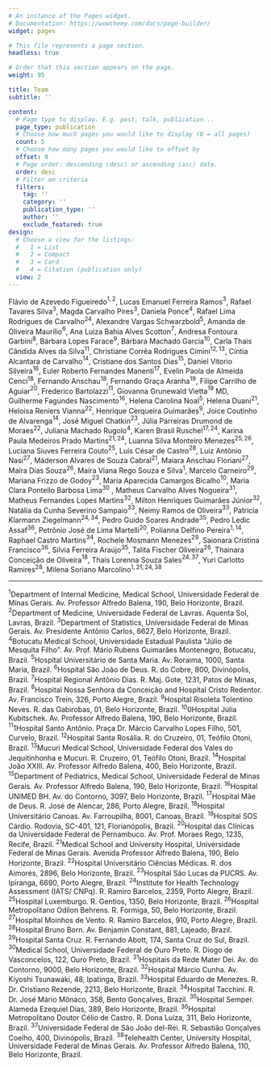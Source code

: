 ```yaml
---
# An instance of the Pages widget.
# Documentation: https://wowchemy.com/docs/page-builder/
widget: pages

# This file represents a page section.
headless: true

# Order that this section appears on the page.
weight: 95

title: Team
subtitle: ''

content:
  # Page type to display. E.g. post, talk, publication...
  page_type: publication
  # Choose how much pages you would like to display (0 = all pages)
  count: 5
  # Choose how many pages you would like to offset by
  offset: 0
  # Page order: descending (desc) or ascending (asc) date.
  order: desc
  # Filter on criteria
  filters:
    tag: ''
    category: ''
    publication_type: ''
    author: ''
    exclude_featured: true
design:
  # Choose a view for the listings:
  #   1 = List
  #   2 = Compact
  #   3 = Card
  #   4 = Citation (publication only)
  view: 2
---
```



Flávio de Azevedo Figueiredo$^{1,2}$, Lucas Emanuel Ferreira Ramos$^3$, Rafael Tavares Silva$^3$, Magda Carvalho Pires$^3$, Daniela Ponce$^{4}$, Rafael Lima Rodrigues de Carvalho$^{24}$, Alexandre Vargas Schwarzbold$^5$, Amanda de Oliveira Maurílio$^6$, Ana Luiza Bahia Alves Scotton$^7$, Andresa Fontoura Garbini$^8$, Bárbara Lopes Farace$^9$, Bárbara Machado Garcia$^{10}$, Carla Thais Cândida Alves da Silva$^{11}$, Christiane Corrêa Rodrigues Cimini$^{12,13}$, Cíntia Alcantara de Carvalho$^{14}$, Cristiane dos Santos Dias$^{15}$, Daniel Vitorio Silveira$^{16}$, Euler Roberto Fernandes Manenti$^{17}$, Evelin Paola de Almeida Cenci$^{18}$, Fernando Anschau$^{18}$, Fernando Graça Aranha$^{19}$, Filipe Carrilho de Aguiar$^{20}$, Frederico Bartolazzi$^{11}$, Giovanna Grunewald Vietta$^{19}$ MD, Guilherme Fagundes Nascimento$^{16}$, Helena Carolina Noal$^{5}$, Helena Duani$^{21}$, Heloisa Reniers Vianna$^{22}$, Henrique Cerqueira Guimarães$^{9}$, Joice Coutinho de Alvarenga$^{14}$, José Miguel Chatkin$^{23}$, Júlia Parreiras Drumond de Moraes$^{22}$,
Juliana Machado Rugolo$^{4}$, Karen Brasil Ruschel$^{17,24}$, Karina Paula Medeiros Prado Martins$^{21, 24}$, Luanna Silva Monteiro Menezes$^{25,26}$,
Luciana Siuves Ferreira Couto$^{25}$, Luís César de Castro$^{28}$, Luiz Antônio Nasi$^{27}$, Máderson Alvares de Souza Cabral$^{21}$, Maiara Anschau Floriani$^{27}$, Maíra Dias Souza$^{26}$, Maira Viana Rego Souza e Silva$^{1}$, Marcelo Carneiro$^{29}$, Mariana Frizzo de Godoy$^{23}$, Maria Aparecida Camargos Bicalho$^{10}$, Maria Clara Pontello Barbosa Lima$^{30}$ , Matheus Carvalho Alves Nogueira$^{31}$, Matheus Fernandes Lopes Martins$^{32}$, Milton Henriques Guimarães Júnior$^{32}$, Natália da Cunha Severino Sampaio$^{33}$, Neimy Ramos de Oliveira$^{33}$, Patricia Klarmann Ziegelmann$^{24,34}$, Pedro Guido Soares Andrade$^{35}$, Pedro Ledic Assaf$^{36}$, Petrônio José de Lima Martelli$^{20}$, Polianna Delfino Pereira$^{1,14}$, Raphael Castro Martins$^{34}$, Rochele Mosmann Menezes$^{29}$, Saionara Cristina Francisco$^{36}$, Silvia Ferreira Araújo$^{35}$, Talita Fischer Oliveira$^{26}$, Thainara Conceição de Oliveira$^{18}$, Thaís Lorenna Souza Sales$^{24,37}$, Yuri Carlotto Ramires$^{28}$, Milena Soriano Marcolino$^{1,21,24,38}$      
      
***

$^1$Department of Internal Medicine, Medical School, Universidade Federal de Minas Gerais. Av. Professor Alfredo Balena, 190, Belo Horizonte, Brazil. 
$^{2}$Department of Medicine, Universidade Federal de Lavras. Aquenta Sol, Lavras, Brazil. 
$^{3}$Department of Statistics, Universidade Federal de Minas Gerais. Av. Presidente Antônio Carlos, 6627, Belo Horizonte, Brazil.
$^{4}$Botucatu Medical School, Universidade Estadual Paulista "Júlio de Mesquita Filho". Av. Prof. Mário Rubens Guimarães Montenegro, Botucatu, Brazil.
$^{5}$Hospital Universitário de Santa Maria. Av. Roraima, 1000, Santa Maria, Brazil.
$^{6}$Hospital São João de Deus. R. do Cobre, 800, Divinópolis, Brazil.
$^{7}$Hospital Regional Antônio Dias. R. Maj. Gote, 1231, Patos de Minas, Brazil.
$^{8}$Hospital Nossa Senhora da Conceição and Hospital Cristo Redentor. Av. Francisco Trein, 326, Porto Alegre, Brazil.
$^{9}$Hospital Risoleta Tolentino Neves. R. das Gabirobas, 01, Belo Horizonte, Brazil.
$^{10}$0Hospital Júlia Kubitschek. Av. Professor Alfredo Balena, 190, Belo Horizonte, Brazil.
$^{11}$1Hospital Santo Antônio. Praça Dr. Márcio Carvalho Lopes Filho, 501, Curvelo, Brazil.
$^{12}$Hospital Santa Rosália. R. do Cruzeiro, 01, Teófilo Otoni, Brazil.
$^{13}$Mucuri Medical School, Universidade Federal dos Vales do Jequitinhonha e Mucuri. R. Cruzeiro, 01, Teófilo Otoni, Brazil.
$^{14}$Hospital João XXIII. Av. Professor Alfredo Balena, 400, Belo Horizonte, Brazil.
$^{15}$Department of Pediatrics, Medical School, Universidade Federal de Minas Gerais. Av. Professor Alfredo Balena, 190, Belo Horizonte, Brazil.
$^{16}$Hospital UNIMED BH. Av. do Contorno, 3097, Belo Horizonte, Brazil.
$^{17}$Hospital Mãe de Deus. R. José de Alencar, 286, Porto Alegre, Brazil.
$^{18}$Hospital Universitário Canoas. Av. Farroupilha, 8001, Canoas, Brazil.
$^{19}$Hospital SOS Cárdio. Rodovia, SC-401, 121, Florianópolis, Brazil.
$^{20}$Hospital das Clínicas da Universidade Federal de Pernambuco. Av. Prof. Moraes Rego, 1235, Recife, Brazil.
$^{21}$Medical School and University Hospital, Universidade Federal de Minas Gerais. Avenida Professor Alfredo Balena, 190, Belo Horizonte, Brazil.
$^{22}$Hospital Universitário Ciências Médicas. R. dos Aimorés, 2896, Belo Horizonte, Brazil.
$^{23}$Hospital São Lucas da PUCRS. Av. Ipiranga, 6690, Porto Alegre, Brazil.
$^{24}$Institute for Health Technology Assessment (IATS/ CNPq). R. Ramiro Barcelos, 2359, Porto Alegre, Brazil.
$^{25}$Hospital Luxemburgo. R. Gentios, 1350, Belo Horizonte, Brazil.
$^{26}$Hospital Metropolitano Odilon Behrens. R. Formiga, 50, Belo Horizonte, Brazil.
$^{27}$Hospital Moinhos de Vento. R. Ramiro Barcelos, 910, Porto Alegre, Brazil.
$^{28}$Hospital Bruno Born. Av. Benjamin Constant, 881, Lajeado, Brazil.
$^{29}$Hospital Santa Cruz. R. Fernando Abott, 174, Santa Cruz do Sul, Brazil.
$^{30}$Medical School, Universidade Federal de Ouro Preto. R. Diogo de Vasconcelos, 122, Ouro Preto, Brazil.
$^{31}$Hospitais da Rede Mater Dei. Av. do Contorno, 9000, Belo Horizonte, Brazil.
$^{32}$Hospital Márcio Cunha. Av. Kiyoshi Tsunawaki, 48, Ipatinga, Brazil.
$^{33}$Hospital Eduardo de Menezes. R. Dr. Cristiano Rezende, 2213, Belo Horizonte, Brazil.
$^{34}$Hospital Tacchini. R. Dr. José Mário Mônaco, 358, Bento Gonçalves, Brazil.
$^{35}$Hospital Semper. Alameda Ezequiel Dias, 389, Belo Horizonte, Brazil.
$^{36}$Hospital Metropolitano Doutor Célio de Castro. R. Dona Luiza, 311, Belo Horizonte, Brazil.
$^{37}$Universidade Federal de São João del-Rei. R. Sebastião Gonçalves Coelho, 400, Divinópolis, Brazil.
$^{38}$Telehealth Center, University Hospital, Universidade Federal de Minas Gerais. Av. Professor Alfredo Balena, 110, Belo Horizonte, Brazil.
